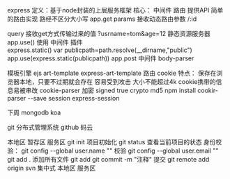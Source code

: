 express
定义：基于node封装的上层服务框架
核心：
中间件
路由
提供API
简单的路由实现
路经不区分大小写
app.get
params   接收动态路由参数     /:id

query   接收get方式传输过来的值   ?usrname=tom&age=12
静态资源服务器
app.use()  使用   中间件    插件  
express.static()
var publicpath=path.resolve(__dirname,"public")
app.use(express.static(publicpath))
app.post
中间件
body-parser

模板引擎
ejs
art-template
express-art-template
路由
cookie
特点：
保存在浏览器本地，只要不过期就会存在
容易受到攻击
大小不能超过4k
cookie携带的信息易被串改
cookie-parser
加密   signed true   crypto  md5
npm install cookir-parser --save
session
express-session

下周
mongodb
koa
 
git  分布式管理系统   github       码云

本地区    暂存区    服务区
git init  项目初始化
git status  查看当前项目的状态
身份校验：
git config --global  user.name   ""   校验
git config --global user.email   ""
git add .   添加所有文件  git add <file>  <file>
git commit -m "注释"  提交
git remote add origin 
svn  集中式
本地区      服务区

